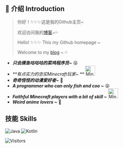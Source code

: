 ##  :loudspeaker: 介绍 Introduction

> 你好！:sparkles::sparkles::sparkles:这是我的Github主页~
>
> 欢迎访问我的[博客](https://blog.novacoo.cn)~:sweat_drops:
>
> Hello! :sparkles::sparkles::sparkles: This my Github homepage ~
>
> Welcome to my [blog](https://blog.novacoo.cn) ~ :sweat_drops:

<a href="#">
  <img align="right" src="https://github-readme-stats.vercel.app/api?username=novacoo&show_icons=true&theme=radical">
</a>

- _**只会摸鱼咕咕咕的菜鸡程序员~**_ :stuck_out_tongue_closed_eyes:
- _**有点实力的忠实Minecraft玩家~ **_ <img src="./etc/mc.ico" width="32" alt="Minecraft">
- _**奇奇怪怪的动漫爱好者~**_ :ghost:
- _**A programmer who can only fish and coo ~**_ :stuck_out_tongue_closed_eyes:
- _**Faithful Minecraft players with a bit of skill ~**_ <img src="./etc/mc.ico" width="32" alt="Minecraft">
- _**Weird anime lovers ~**_ :ghost:

## 技能 Skills

![Java](https://img.shields.io/badge/-Java-ff69b4?stype=flat-square&logo=Java&logoColor=3366ff)
![Kotlin](https://img.shields.io/badge/-Kotlin-orange?stype=flat-square&logo=Kotlin&logoColor=3366ff)

![Visitors](https://visitor-badge.glitch.me/badge?page_id=novacoo.novacoo.readme)

